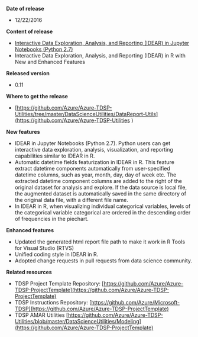 **Date of release**

* 12/22/2016

**Content of release**

* [Interactive Data Exploration, Analysis, and Reporting (IDEAR) in Jupyter Notebooks (Python 2.7)](../DataScienceUtilities/DataReport-Utils/Python2)
* Interactive Data Exploration, Analysis, and Reporting (IDEAR) in R with New and Enhanced Features

**Released version**

* 0.11

**Where to get the release**

* [https://github.com/Azure/Azure-TDSP-Utilities/tree/master/DataScienceUtilities/DataReport-Utils](https://github.com/Azure/Azure-TDSP-Utilities )

**New features**

* IDEAR in Jupyter Notebooks (Python 2.7). Python users can get interactive data exploration, analysis, visualization, and reporting capabilities similar to IDEAR in R. 
* Automatic datetime fields featurization in IDEAR in R. This feature extract datetime components automatically from user-specified datetime columns, such as year, month, day, day of week etc. The extracted datetime component columns are added to the right of the original dataset for analysis and explore. If the data source is local file, the augmented dataset is automatically saved in the same directory of the original data file, with a different file name. 
* In IDEAR in R, when visualizing individual categorical variables, levels of the categorical variable categorical are ordered in the descending order of frequencies in the piechart. 

**Enhanced features**

* Updated the generated html report file path to make it work in R Tools for Visual Studio (RTVS)
* Unified coding style in IDEAR in R.
* Adopted change requests in pull requests from data science community.

**Related resources**

* TDSP Project Template Repository:
[https://github.com/Azure/Azure-TDSP-ProjectTemplate](https://github.com/Azure/Azure-TDSP-ProjectTemplate)
* TDSP Instructions Repository:
[https://github.com/Azure/Microsoft-TDSP](https://github.com/Azure/Azure-TDSP-ProjectTemplate)
* TDSP AMAR Utilities 
[https://github.com/Azure/Azure-TDSP-Utilities/blob/master/DataScienceUtilities/Modeling](https://github.com/Azure/Azure-TDSP-ProjectTemplate)
